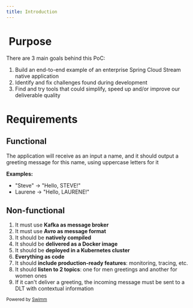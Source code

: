 ```yaml
---
title: Introduction
---
```

# &nbsp;Purpose

There are 3 main goals behind this PoC:

1. Build an end-to-end example of an enterprise Spring Cloud Stream native application
2. Identify and fix challenges found during development
3. Find and try tools that could simplify, speed up and/or improve our deliverable quality

# Requirements

## Functional

The application will receive as an input a name, and it should output a greeting message for this name, using uppercase letters for it

**Examples:**

- "Steve" -> "Hello, STEVE!"
- Laurene -> "Hello, LAURENE!"

## Non-functional

1. It must use **Kafka as message broker**
2. It must use **Avro as message format**
3. It should be **natively compiled**
4. It should be **delivered as a Docker image**
5. It should be **deployed in a Kubernetes cluster**
6. **Everything as code**
7. It should **include production-ready features**: monitoring, tracing, etc.
8. It should **listen to 2 topics**: one for men greetings and another for women ones
9. If it can't deliver a greeting, the incoming message must be sent to a DLT with contextual information

<SwmMeta version="3.0.0"><sup>Powered by [Swimm](https://app.swimm.io/)</sup></SwmMeta>
